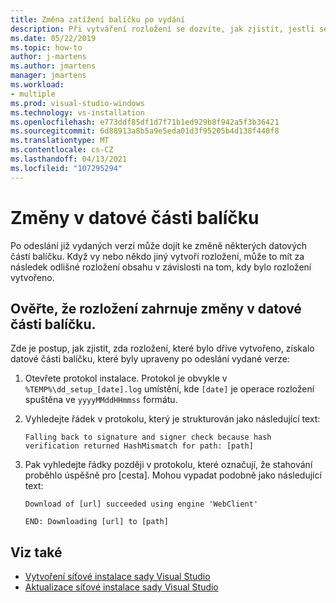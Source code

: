 ```yaml
---
title: Změna zatížení balíčku po vydání
description: Při vytváření rozložení se dozvíte, jak zjistit, jestli se po odeslání vydané verze nezměnily datové části balíčku.
ms.date: 05/22/2019
ms.topic: how-to
author: j-martens
ms.author: jmartens
manager: jmartens
ms.workload:
- multiple
ms.prod: visual-studio-windows
ms.technology: vs-installation
ms.openlocfilehash: e773ddf85df1d7f71b1ed929b8f942a5f3b36421
ms.sourcegitcommit: 6d88913a8b5a9e5eda01d3f95205b4d138f440f8
ms.translationtype: MT
ms.contentlocale: cs-CZ
ms.lasthandoff: 04/13/2021
ms.locfileid: "107295294"
---
```

# <a name="package-payload-changes"></a>Změny v datové části balíčku

Po odeslání již vydaných verzí může dojít ke změně některých datových částí balíčku. Když vy nebo někdo jiný vytvoří rozložení, může to mít za následek odlišné rozložení obsahu v závislosti na tom, kdy bylo rozložení vytvořeno.

## <a name="verify-that-a-layout-includes-package-payload-changes"></a>Ověřte, že rozložení zahrnuje změny v datové části balíčku.

Zde je postup, jak zjistit, zda rozložení, které bylo dříve vytvořeno, získalo datové části balíčku, které byly upraveny po odeslání vydané verze:

1. Otevřete protokol instalace. Protokol je obvykle v `%TEMP%\dd_setup_[date].log` umístění, kde `[date]` je operace rozložení spuštěna ve `yyyyMMddHHmmss` formátu.

2. Vyhledejte řádek v protokolu, který je strukturován jako následující text:

    `Falling back to signature and signer check because hash verification returned HashMismatch for path: [path]`

3. Pak vyhledejte řádky později v protokolu, které označují, že stahování proběhlo úspěšně pro [cesta]. Mohou vypadat podobně jako následující text:

    `Download of [url] succeeded using engine 'WebClient'`

    `END: Downloading [url] to [path]`

## <a name="see-also"></a>Viz také

* [Vytvoření síťové instalace sady Visual Studio](create-a-network-installation-of-visual-studio.md)
* [Aktualizace síťové instalace sady Visual Studio](update-a-network-installation-of-visual-studio.md)
